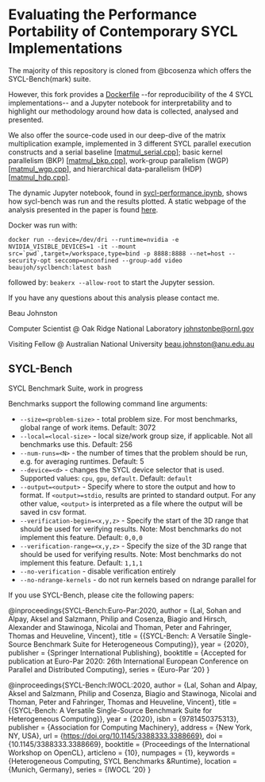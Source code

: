 # Evaluating the Performance Portability of Contemporary SYCL Implementations 

The majority of this repository is cloned from @bcosenza which offers the SYCL-Bench(mark) suite.

However, this fork provides a [Dockerfile](./Dockerfile) --for reproducibility of the 4 SYCL implementations-- and a Jupyter notebook for interpretability and to highlight our methodology around how data is collected, analysed and presented.


We also offer the source-code used in our deep-dive of the matrix multiplication example, implemented in 3 different SYCL parallel execution constructs and a serial baseline [[matmul_serial.cpp](./single-kernel/matmul_serial.cpp)]; 
basic  kernel  parallelism (BKP) [[matmul_bkp.cpp](./single-kernel/matmul_bkp.cpp)], work-group parallelism (WGP) [[matmul_wgp.cpp](./single-kernel/matmul_wgp.cpp)], and hierarchical data-parallelism (HDP) [[matmul_hdp.cpp](./single-kernel/matmul_hdp.cpp)].

The dynamic Jupyter notebook, found in [sycl-performance.ipynb](./sycl-performance.ipynb), shows how sycl-bench was run and the results plotted.
A static webpage of the analysis presented in the paper is found [here](./sycl-performance.html).

Docker was run with:

```docker run --device=/dev/dri --runtime=nvidia -e NVIDIA_VISIBLE_DEVICES=1 -it --mount src=`pwd`,target=/workspace,type=bind -p 8888:8888 --net=host --security-opt seccomp=unconfined --group-add video beaujoh/syclbench:latest bash```

followed by:
```beakerx --allow-root```
to start the Jupyter session.

If you have any questions about this analysis please contact me.


Beau Johnston

Computer Scientist @ Oak Ridge National Laboratory <johnstonbe@ornl.gov>

Visiting Fellow @ Australian National University <beau.johnston@anu.edu.au>

## SYCL-Bench
SYCL Benchmark Suite, work in progress

Benchmarks support the following command line arguments:
* `--size=<problem-size>` - total problem size. For most benchmarks, global range of work items. Default: 3072
* `--local=<local-size>` - local size/work group size, if applicable. Not all benchmarks use this. Default: 256
* `--num-runs=<N>` - the number of times that the problem should be run, e.g. for averaging runtimes. Default: 5
* `--device=<d>` - changes the SYCL device selector that is used. Supported values: `cpu`, `gpu`, `default`. Default: `default`
* `--output=<output>` - Specify where to store the output and how to format. If `<output>=stdio`, results are printed to standard output. For any other value, `<output>` is interpreted as a file where the output will be saved in csv format.
* `--verification-begin=<x,y,z>` - Specify the start of the 3D range that should be used for verifying results. Note: Most benchmarks do not implement this feature. Default: `0,0,0`
* `--verification-range=<x,y,z>` - Specify the size of the 3D range that should be used for verifying results. Note: Most benchmarks do not implement this feature. Default: `1,1,1`
* `--no-verification` - disable verification entirely
* `--no-ndrange-kernels` - do not run kernels based on ndrange parallel for

If you use SYCL-Bench, please cite the following papers:

@inproceedings{SYCL-Bench:Euro-Par:2020,
author = {Lal, Sohan and Alpay, Aksel and Salzmann, Philip and Cosenza, Biagio and Hirsch, Alexander and Stawinoga, Nicolai and Thoman, Peter and Fahringer, Thomas and Heuveline, Vincent},
title = {{SYCL-Bench: A Versatile Single-Source Benchmark Suite for Heterogeneous Computing}},
year = {2020},
publisher = {Springer International Publishing},
booktitle = {Accepted for publication at Euro-Par 2020: 26th International European Conference on Parallel and Distributed Computing},
series = {Euro-Par ’20}
}

@inproceedings{SYCL-Bench:IWOCL:2020,
author = {Lal, Sohan and Alpay, Aksel and Salzmann, Philip and Cosenza, Biagio and Stawinoga, Nicolai and Thoman, Peter and Fahringer, Thomas and Heuveline, Vincent},
title = {{SYCL-Bench: A Versatile Single-Source Benchmark Suite for Heterogeneous Computing}},
year = {2020},
isbn = {9781450375313},
publisher = {Association for Computing Machinery},
address = {New York, NY, USA},
url = {https://doi.org/10.1145/3388333.3388669},
doi = {10.1145/3388333.3388669},
booktitle = {Proceedings of the International Workshop on OpenCL},
articleno = {10},
numpages = {1},
keywords = {Heterogeneous Computing, SYCL Benchmarks &Runtime},
location = {Munich, Germany},
series = {IWOCL ’20}
}

